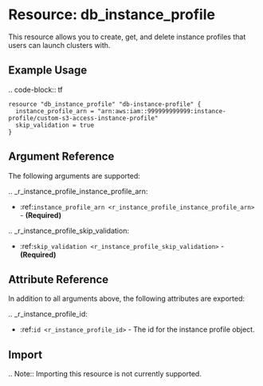 # Resource: db_instance_profile

This resource allows you to create, get, and delete instance profiles that users can launch clusters with.

## Example Usage

.. code-block:: tf

    resource "db_instance_profile" "db-instance-profile" {
      instance_profile_arn = "arn:aws:iam::999999999999:instance-profile/custom-s3-access-instance-profile"
      skip_validation = true
    }
    
## Argument Reference

The following arguments are supported:

.. _r_instance_profile_instance_profile_arn:
* :ref:`instance_profile_arn <r_instance_profile_instance_profile_arn>` - **(Required)** 

.. _r_instance_profile_skip_validation:
* :ref:`skip_validation <r_instance_profile_skip_validation>` - **(Required)** 


## Attribute Reference

In addition to all arguments above, the following attributes are exported:

.. _r_instance_profile_id:
* :ref:`id <r_instance_profile_id>` - The id for the instance profile object.


## Import

.. Note:: Importing this resource is not currently supported.